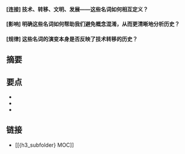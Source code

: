 #### [连接] 技术、转移、文明、发展——这些名词如何相互定义？


#### [影响] 明确这些名词如何帮助我们避免概念混淆，从而更清晰地分析历史？


#### [规律] 这些名词的演变本身是否反映了技术转移的历史？


## 摘要


## 要点

- 
- 
- 

## 链接

- [[{h3_subfolder} MOC]]
